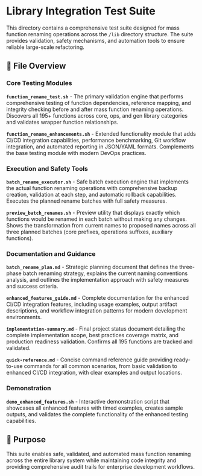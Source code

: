 # Library Integration Test Suite

This directory contains a comprehensive test suite designed for mass function renaming operations across the `/lib` directory structure. The suite provides validation, safety mechanisms, and automation tools to ensure reliable large-scale refactoring.

## 📁 File Overview

### Core Testing Modules

**`function_rename_test.sh`** - The primary validation engine that performs comprehensive testing of function dependencies, reference mapping, and integrity checking before and after mass function renaming operations. Discovers all 195+ functions across core, ops, and gen library categories and validates wrapper function relationships.

**`function_rename_enhancements.sh`** - Extended functionality module that adds CI/CD integration capabilities, performance benchmarking, Git workflow integration, and automated reporting in JSON/YAML formats. Complements the base testing module with modern DevOps practices.

### Execution and Safety Tools

**`batch_rename_executor.sh`** - Safe batch execution engine that implements the actual function renaming operations with comprehensive backup creation, validation at each step, and automatic rollback capabilities. Executes the planned rename batches with full safety measures.

**`preview_batch_renames.sh`** - Preview utility that displays exactly which functions would be renamed in each batch without making any changes. Shows the transformation from current names to proposed names across all three planned batches (core prefixes, operations suffixes, auxiliary functions).

### Documentation and Guidance

**`batch_rename_plan.md`** - Strategic planning document that defines the three-phase batch renaming strategy, explains the current naming conventions analysis, and outlines the implementation approach with safety measures and success criteria.

**`enhanced_features_guide.md`** - Complete documentation for the enhanced CI/CD integration features, including usage examples, output artifact descriptions, and workflow integration patterns for modern development environments.

**`implementation-summary.md`** - Final project status document detailing the complete implementation scope, best practices coverage matrix, and production readiness validation. Confirms all 195 functions are tracked and validated.

**`quick-reference.md`** - Concise command reference guide providing ready-to-use commands for all common scenarios, from basic validation to enhanced CI/CD integration, with clear examples and output locations.

### Demonstration

**`demo_enhanced_features.sh`** - Interactive demonstration script that showcases all enhanced features with timed examples, creates sample outputs, and validates the complete functionality of the enhanced testing capabilities.

## 🎯 Purpose

This suite enables safe, validated, and automated mass function renaming across the entire library system while maintaining code integrity and providing comprehensive audit trails for enterprise development workflows.
